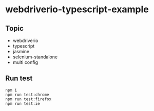 # webdriverio-typescript-example

## Topic

- webdriverio
- typescript
- jasmine
- selenium-standalone
- multi config

## Run test

    npm i
    npm run test:chrome
    npm run test:firefox
    npm run test:ie
